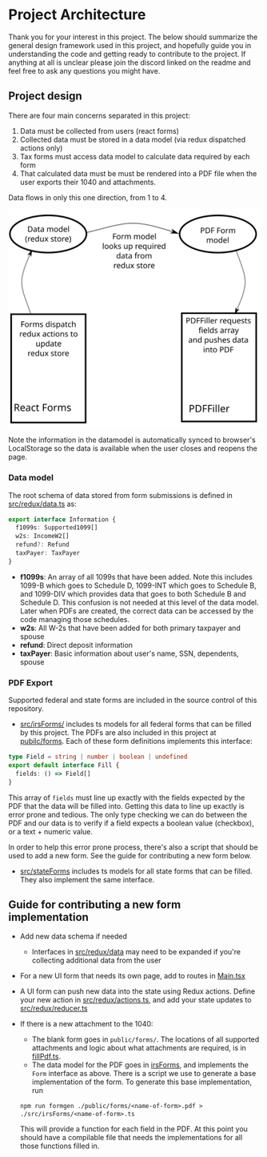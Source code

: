 # Project Architecture

Thank you for your interest in this project. The below should summarize the general design framework used in this project, and hopefully guide you in understanding the code and getting ready to contribute to the project. If anything at all is unclear please join the discord linked on the readme and feel free to ask any questions you might have.

## Project design

There are four main concerns separated in this project:

1. Data must be collected from users (react forms)
2. Collected data must be stored in a data model (via redux dispatched actions only)
3. Tax forms must access data model to calculate data required by each form
4. That calculated data must be must be rendered into a PDF file when the user exports their 1040 and attachments.

Data flows in only this one direction, from 1 to 4.

![Data flow](dataflow.svg)

Note the information in the datamodel is automatically synced to browser's LocalStorage so the data is available when the user closes and reopens the page.

### Data model

The root schema of data stored from form submissions is defined in [src/redux/data.ts](../src/redux/data.ts) as:

```ts
export interface Information {
  f1099s: Supported1099[]
  w2s: IncomeW2[]
  refund?: Refund
  taxPayer: TaxPayer
}
```

- **f1099s**: An array of all 1099s that have been added. Note this includes 1099-B which goes to Schedule D, 1099-INT which goes to Schedule B, and 1099-DIV which provides data that goes to both Schedule B and Schedule D. This confusion is not needed at this level of the data model. Later when PDFs are created, the correct data can be accessed by the code managing those schedules.
- **w2s**: All W-2s that have been added for both primary taxpayer and spouse
- **refund**: Direct deposit information
- **taxPayer**: Basic information about user's name, SSN, dependents, spouse

### PDF Export

Supported federal and state forms are included in the source control of this repository.

- [src/irsForms/](../src/irsForms/) includes ts models for all federal forms that can be filled by this project. The PDFs are also included in this project at [pubilc/forms](../public/forms). Each of these form definitions implements this interface:

```ts
type Field = string | number | boolean | undefined
export default interface Fill {
  fields: () => Field[]
}
```

This array of `fields` must line up exactly with the fields expected by the PDF that the data will be filled into. Getting this data to line up exactly is error prone and tedious. The only type checking we can do between the PDF and our data is to verify if a field expects a boolean value (checkbox), or a text + numeric value.

In order to help this error prone process, there's also a script that should be used to add a new form. See the guide for contributing a new form below.

- [src/stateForms](../src/stateForms) includes ts models for all state forms that can be filled. They also implement the same interface.

## Guide for contributing a new form implementation

- Add new data schema if needed
  - Interfaces in [src/redux/data](../src/redux/data.ts) may need to be expanded if you're collecting additional data from the user
- For a new UI form that needs its own page, add to routes in [Main.tsx](../src/components/Main.tsx)
- A UI form can push new data into the state using Redux actions. Define your new action in [src/redux/actions.ts](../src/redux/actions.ts), and add your state updates to [src/redux/reducer.ts](../src/redux/reducer.ts)
- If there is a new attachment to the 1040:

  - The blank form goes in `public/forms/`. The locations of all supported attachments and logic about what attachments are required, is in [fillPdf.ts](../src/pdfFiller/fillPdf.ts).
  - The data model for the PDF goes in [irsForms](../src/irsForms), and implements the `Form` interface as above. There is a script we use to generate a base implementation of the form. To generate this base implementation, run

  ```
  npm run formgen ./public/forms/<name-of-form>.pdf > ./src/irsForms/<name-of-form>.ts
  ```

  This will provide a function for each field in the PDF. At this point you should have a compilable file that needs the implementations for all those functions filled in.

[npm-install]: https://www.npmjs.com/get-npm
[tauri-root]: https://tauri.studio/
[rust-root]: https://www.rust-lang.org/
[webview2]: https://developer.microsoft.com/en-us/microsoft-edge/webview2/
